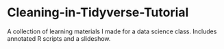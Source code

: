 # Cleaning-in-Tidyverse-Tutorial
A collection of learning materials I made for a data science class. Includes annotated R scripts and a slideshow.
